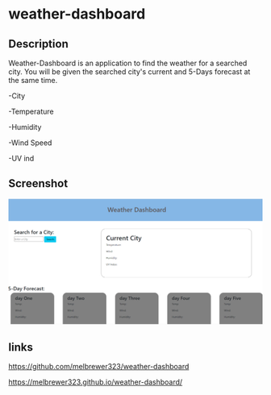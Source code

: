 # weather-dashboard
## Description

Weather-Dashboard is an application to find the weather for a searched city. You will be given the searched city's current and 5-Days forecast at the same time. 

-City

-Temperature

-Humidity

-Wind Speed

-UV ind

## Screenshot
![screenshot](./assets/images/screenshot.PNG)

## links

https://github.com/melbrewer323/weather-dashboard

https://melbrewer323.github.io/weather-dashboard/


